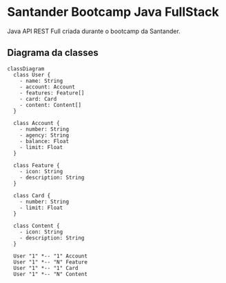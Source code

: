 # Santander Bootcamp Java FullStack
Java API REST Full criada durante o bootcamp da Santander.

## Diagrama da classes

```mermaid
classDiagram
  class User {
    - name: String
    - account: Account
    - features: Feature[]
    - card: Card
    - content: Content[]
  }

  class Account {
    - number: String
    - agency: String
    - balance: Float
    - limit: Float
  }

  class Feature {
    - icon: String
    - description: String
  }

  class Card {
    - number: String
    - limit: Float
  }

  class Content {
    - icon: String
    - description: String
  }

  User "1" *-- "1" Account
  User "1" *-- "N" Feature
  User "1" *-- "1" Card
  User "1" *-- "N" Content
```
